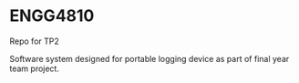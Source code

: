 ENGG4810
========

Repo for TP2

Software system designed for portable logging device as part of final year team project.
